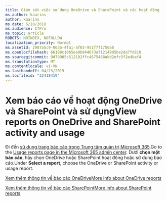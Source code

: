 ```yaml
---
title: Giám sát việc sử dụng OneDrive và SharePoint và các hoạt động
ms.author: kaarins
author: kaarins
ms.date: 6/10/2018
ms.audience: ITPro
ms.topic: article
ROBOTS: NOINDEX, NOFOLLOW
localization_priority: Normal
ms.assetid: 2987a5c9-063a-4fa1-af03-951f7f1750a8
ms.openlocfilehash: 66188c1065ea9b844673af1214995be2da7fd810
ms.sourcegitcommit: 9d78905c512192ffc4675468abd2efc5f2e4baf4
ms.translationtype: MT
ms.contentlocale: vi-VN
ms.lasthandoff: 04/23/2019
ms.locfileid: "32418419"
---
```

# <a name="view-reports-on-onedrive-and-sharepoint-activity-and-usage"></a><span data-ttu-id="41233-102">Xem báo cáo về hoạt động OneDrive và SharePoint và sử dụng</span><span class="sxs-lookup"><span data-stu-id="41233-102">View reports on OneDrive and SharePoint activity and usage</span></span>

<span data-ttu-id="41233-103">Đi đến [sử dụng trang báo cáo trong Trung tâm quản trị Microsoft 365](https://admin.microsoft.com/AdminPortal/Home).</span><span class="sxs-lookup"><span data-stu-id="41233-103">Go to the [Usage reports page in the Microsoft 365 admin center](https://admin.microsoft.com/AdminPortal/Home).</span></span> <span data-ttu-id="41233-104">Dưới **chọn một báo cáo**, hãy chọn OneDrive hoặc SharePoint hoạt động hoặc sử dụng báo cáo.</span><span class="sxs-lookup"><span data-stu-id="41233-104">Under **Select a report**, choose the OneDrive or SharePoint activity or usage report.</span></span> 
  
[<span data-ttu-id="41233-105">Xem thêm thông tin về báo cáo OneDrive</span><span class="sxs-lookup"><span data-stu-id="41233-105">More info about OneDrive reports</span></span>](https://go.microsoft.com/fwlink/?linkid=875239)
  
[<span data-ttu-id="41233-106">Xem thêm thông tin về báo cáo SharePoint</span><span class="sxs-lookup"><span data-stu-id="41233-106">More info about SharePoint reports</span></span>](https://go.microsoft.com/fwlink/?linkid=875240)
  


